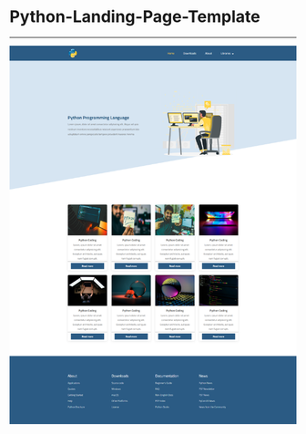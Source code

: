 # Python-Landing-Page-Template

<hr>

![Screenshot](https://raw.githubusercontent.com/Zid95/Python-Landing-Page-Template/main/screencapture.png?token=GHSAT0AAAAAAB7SE3NZWS3F4W4XZ2WZRLAUZAKAMFQ)
